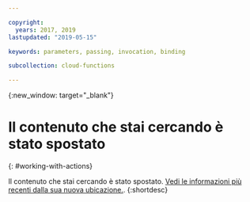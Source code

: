 ```yaml
---

copyright:
  years: 2017, 2019
lastupdated: "2019-05-15"

keywords: parameters, passing, invocation, binding

subcollection: cloud-functions

---
```


{:new_window: target="_blank"}
# Il contenuto che stai cercando è stato spostato
{: #working-with-actions}

Il contenuto che stai cercando è stato spostato. [Vedi le informazioni più recenti dalla sua nuova ubicazione.](/docs/openwhisk?topic=cloud-functions-actions#actions_params).
{:shortdesc}
